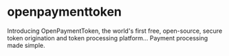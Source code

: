 openpaymenttoken
================

Introducing OpenPaymentToken, the world's first free, open-source, secure token origination and token processing platform... Payment processing made simple.
